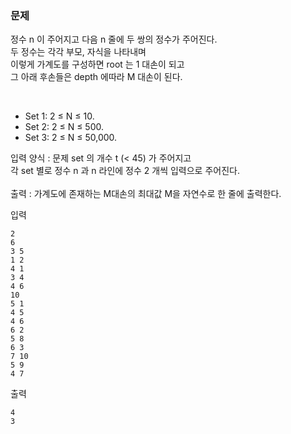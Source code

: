 ### 문제

정수 n 이 주어지고 다음 n 줄에 두 쌍의 정수가 주어진다. <br>
두 정수는 각각 부모, 자식을 나타내며 <br>
이렇게 가계도를 구성하면 root 는 1 대손이 되고 <br>
그 아래 후손들은 depth 에따라 M 대손이 된다. <br>

<br>

* Set 1: 2 ≤ N ≤ 10.
* Set 2: 2 ≤ N ≤ 500.
* Set 3: 2 ≤ N ≤ 50,000.


입력 양식 : 문제 set 의 개수 t (< 45) 가 주어지고 <br>
각 set 별로 정수 n 과 n 라인에 정수 2 개씩 입력으로 주어진다. <br>
<br>
출력 : 가계도에 존재하는 M대손의 최대값 M을 자연수로 한 줄에 출력한다.
<br>

입력
```
2
6
3 5
1 2
4 1
3 4
4 6
10
5 1
4 5
4 6
6 2
5 8
6 3
7 10
5 9
4 7
```


출력
```
4
3
```
